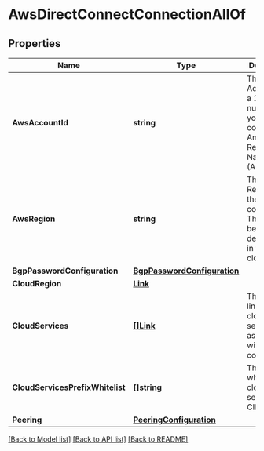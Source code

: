 # AwsDirectConnectConnectionAllOf

## Properties

Name | Type | Description | Notes
------------ | ------------- | ------------- | -------------
**AwsAccountId** | **string** | The AWS Account ID, a 12-digit number that you use to construct Amazon Resource Names (ARNs). | [optional] 
**AwsRegion** | **string** | The AWS Region for the connection. This has been deprecated in favor of cloudRegion. | [optional] 
**BgpPasswordConfiguration** | [**BgpPasswordConfiguration**](BGPPasswordConfiguration.md) |  | [optional] 
**CloudRegion** | [**Link**](Link.md) |  | [optional] 
**CloudServices** | [**[]Link**](Link.md) | The asset link for the clouds services associated with this connection. | [optional] 
**CloudServicesPrefixWhitelist** | **[]string** | The whitelisted cloud services CIDR blocks. | [optional] 
**Peering** | [**PeeringConfiguration**](PeeringConfiguration.md) |  | [optional] 

[[Back to Model list]](../README.md#documentation-for-models) [[Back to API list]](../README.md#documentation-for-api-endpoints) [[Back to README]](../README.md)


